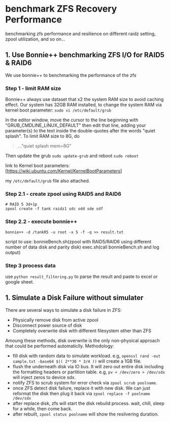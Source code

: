 # benchmark ZFS Recovery Performance
benchmarking zfs performance and resilience on different raidz setting, zpool utilization, and so on...

## 1. Use Bonnie++ benchmarking ZFS I/O for RAID5 & RAID6
We use bonnie++ to benchmarking the performance of the zfs
### Step 1 - limit RAM size
Bonnie++ always use dataset that x2 the system RAM size to avoid caching effect. Our system has 32GB RAM installed, to change the system RAM via kernel boot parameter:
`sudo vi /etc/default/grub`

In the editor window, move the cursor to the line beginning with "GRUB_CMDLINE_LINUX_DEFAULT" then edit that line, adding your parameter(s) to the text inside the double-quotes after the words "quiet splash". To limit RAM size to 8G, do 
>..."quiet splash mem=8G"

Then update the grub `sudo update-grub` and reboot `sudo reboot`

link to Kernel boot parameters: [https://wiki.ubuntu.com/Kernel/KernelBootParameters]

my `/etc/default/grub` file also attached.

### Step 2.1 - create zpool using RAID5 and RAID6

```
# RAID 5 3d+1p
zpool create -f tank raidz1 sdc sdd sde sdf
```
### Step 2.2 - execute bonnie++ 
`bonnie++ -d /tankR5 -u root -x 5 -f -q >> result.txt`

script to use: 
bonnieBench.sh(zpool with RAID5/RAID6 using different number of data disk and parity disk) 
exec.sh(call bonnieBench.sh and log output)

### Step 3 process data
use `python result_filtering.py` to parse the result and paste to excel or google sheet.

## 1. Simulate a Disk Failure without simulater 
There are several ways to simulate a disk failure in ZFS:
- Physically remove disk from active zpool
- Disconnect power source of disk
- Completely overwrite disk with different filesystem other than ZFS

Amoung these methods, disk overwrite is the only non-physical approach that could be performed automaticlly.
Methodology:
- fill disk with random data to simulate workload. e.g, `openssl rand -out sample.txt -base64 $(( 2**30 * 3/4 ))` will create a 1GB file.
- flush the underneath disk via IO bus. It will zero out entire disk including the formatting headers or partition table. e.g, `pv < /dev/zero > /dev/sdx` will inject zeros to device sdx.
- notify ZFS to scrub system for error check via `zpool scrub poolname`.
- once ZFS detect disk failure, replace it with new disk. We can just reformat the disk then plug it back via `zpool replace -f poolname /dev/sdx`
- after replace disk, zfs will start the disk rebuild process. wait, chill, sleep for a while, then come back.
- after rebuilt, `zpool status poolname` will show the resilvering duration.
